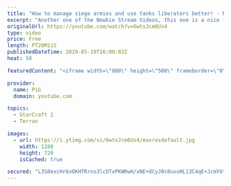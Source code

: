 ```yaml
---
title: "How to manage siege armies and use tanks liberators better! - Newbie Stream"
excerpt: "Another one of the Newbie Stream Videos, this one is a nice free bit of coaching for you guys!    Like the content? Then consider to leave a thumbs up and subscribe! ;) Videos don’t appear in your feed and you want to get notified about new uploads? Press the bell Icon :) -- Watch live at https://www.twitch.tv/x5_pig"
originalUrl: https://youtube.com/watch?v=6wtxJcm6Us4
type: video
price: Free
length: PT20M11S
publishedDateTime: 2019-05-19T16:00:02Z
heat: 50

featuredContent: "<iframe width=\"800\" height=\"500\" frameborder=\"0\" src=\"https://www.youtube.com/embed/6wtxJcm6Us4\" allow=\"accelerometer; autoplay; encrypted-media; gyroscope; picture-in-picture\" allowfullscreen></iframe>"

provider:
  name: PiG
  domain: youtube.com

topics:
  - StarCraft 2
  - Terran

images:
  - url: https://i.ytimg.com/vi/6wtxJcm6Us4/maxresdefault.jpg
    width: 1280
    height: 720
    isCached: true

secured: "L3S8excHr6vOKHTRrno3lcOTxPKWRwH/xNE+dCyJ0c0uvoHL13C4qE+JcmYUt+FUYOnrOFYijLRok8Ue0bJ/yNFEoFy3osNep/7bCGLu3ilVD2O1mNHFhanQcPzODkw67bzVozYeBP6MH99epPvAFmjPKz4lZfrUlL0VtWPNGzlDmHHvacDjN7wSGUrCKY2TrvfLm3a/EBmAbdFlr9xXV32OtPPCW0M/bQQ+fAkd+D6SxO5j1Wd/wLyrDk7JAfzaXgBAnJgVG0iPDtqPnaAcDB8MLxhceVKxdvtzq4ZRdocgRpybbwAsTwwqBT4JhNbgaP1caZFQSdp+iiiTsOOBuRg+nsEM1VI3KzCTt4HlQYW257pbV8ITBiKeOBeEzjjXOAYQqb2lEq1E/Myf2pLKFlxVGZEaYpt23qhPwNvZF9I=;N8CGXNDR7pl6+p1Bb1dKAg=="
---
```


